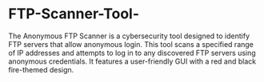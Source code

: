 # FTP-Scanner-Tool-
The Anonymous FTP Scanner is a cybersecurity tool designed to identify FTP servers that allow anonymous login. This tool scans a specified range of IP addresses and attempts to log in to any discovered FTP servers using anonymous credentials. It features a user-friendly GUI with a red and black fire-themed design.
